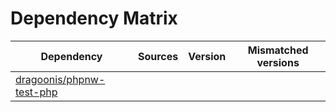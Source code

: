 # Dependency Matrix

Dependency | Sources | Version | Mismatched versions
---------- | ------- | ------- | -------------------
[dragoonis/phpnw-test-php](https://github.com/dragoonis/phpnw-test-php.git) |  | []() | 
